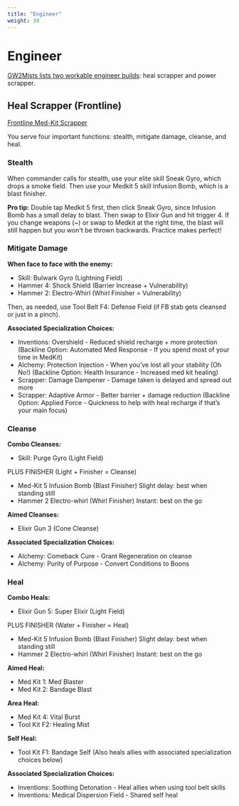 ```yaml
---
title: "Engineer"
weight: 30
---
```


# Engineer

[GW2Mists lists two workable engineer builds](https://gw2mists.com/builds/engineer): heal scrapper and power scrapper.

## Heal Scrapper (Frontline)

[Frontline Med-Kit Scrapper](http://gw2skills.net/editor/?PeQAIlNUw8yZPMH2JeyTmtKA-zVJYjRBfZEUBUdC47hIAbgHA-w)

You serve four important functions: stealth, mitigate damage, cleanse, and heal.

### Stealth

When commander calls for stealth, use your elite skill Sneak Gyro, which drops a smoke field. Then use your Medkit 5 skill Infusion Bomb, which is a blast finisher.

**Pro tip:** Double tap Medkit 5 first, then click Sneak Gyro, since Infusion Bomb has a small delay to blast. Then swap to Elixir Gun and hit trigger 4. If you change weapons (~) or swap to Medkit at the right time, the blast will still happen but you won't be thrown backwards. Practice makes perfect!

### Mitigate Damage

**When face to face with the enemy:**

* Skill: Bulwark Gyro (Lightning Field)
* Hammer 4: Shock Shield (Barrier Increase + Vulnerability)
* Hammer 2: Electro-Whirl (Whirl Finisher = Vulnerability)

Then, as needed, use Tool Belt F4: Defense Field (if FB stab gets cleansed or just in a pinch).

**Associated Specialization Choices:**

* Inventions: Overshield - Reduced shield recharge + more protection (Backline Option: Automated Med Response - If you spend most of your time in MedKit)
* Alchemy: Protection Injection - When you’ve lost all your stability (Oh No!) (Backline Option: Health Insurance - Increased med kit healing)
* Scrapper: Damage Dampener - Damage taken is delayed and spread out more
* Scrapper: Adaptive Armor - Better barrier + damage reduction (Backline Option: Applied Force - Quickness to help with heal recharge if that’s your main focus)

### Cleanse

**Combo Cleanses:**

* Skill: Purge Gyro (Light Field)

PLUS FINISHER (Light + Finisher = Cleanse)

* Med-Kit 5 Infusion Bomb (Blast Finisher) Slight delay: best when standing still
* Hammer 2 Electro-whirl (Whirl Finisher) Instant: best on the go

**Aimed Cleanses:**

* Elixir Gun 3 (Cone Cleanse)

**Associated Specialization Choices:**

* Alchemy: Comeback Cure - Grant Regeneration on cleanse
* Alchemy: Purity of Purpose - Convert Conditions to Boons

### Heal

**Combo Heals:**

* Elixir Gun 5: Super Elixir (Light Field)

PLUS FINISHER (Water + Finisher = Heal)

* Med-Kit 5 Infusion Bomb (Blast Finisher) Slight delay: best when standing still
* Hammer 2 Electro-whirl (Whirl Finisher) Instant: best on the go

**Aimed Heal:**

* Med Kit 1: Med Blaster
* Med Kit 2: Bandage Blast

**Area Heal:**

* Med Kit 4: Vital Burst
* Tool Kit F2: Healing Mist

**Self Heal:**

* Tool Kit F1: Bandage Self (Also heals allies with associated specialization choices below)

**Associated Specialization Choices:**

* Inventions: Soothing Detonation - Heal allies when using tool belt skills
* Inventions: Medical Dispersion Field - Shared self heal
